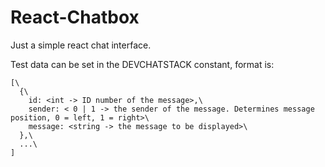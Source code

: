 # React-Chatbox
Just a simple react chat interface.

Test data can be set in the DEVCHATSTACK constant, format is:
```
[\
  {\
    id: <int -> ID number of the message>,\
    sender: < 0 | 1 -> the sender of the message. Determines message position, 0 = left, 1 = right>\
    message: <string -> the message to be displayed>\
  },\
  ...\
]
```

